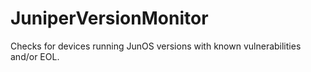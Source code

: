 # JuniperVersionMonitor
Checks for devices running JunOS versions with known vulnerabilities and/or EOL.
